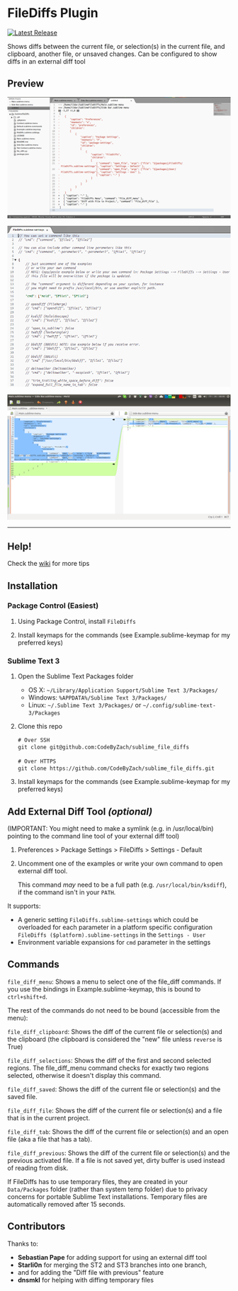 FileDiffs Plugin
================
[![Latest Release](https://img.shields.io/github/tag/CodeByZach/sublime_file_diffs.svg?label=version)](https://github.com/CodeByZach/sublime_file_diffs/releases)

Shows diffs between the current file, or selection(s) in the current file, and clipboard, another file, or unsaved changes. Can be configured to show diffs in an external diff tool

## Preview

![Preview](docs/preview_1.png)

![Preview](docs/preview_2.png)

![Preview](docs/preview_3.png)

--------------

Help!
-----

Check the [wiki][] for more tips

[wiki]: https://github.com/CodeByZach/sublime_file_diffs/wiki

Installation
------------

### Package Control (Easiest)

1. Using Package Control, install `FileDiffs`

2. Install keymaps for the commands (see Example.sublime-keymap for my preferred keys)

### Sublime Text 3

1. Open the Sublime Text Packages folder
    - OS X: `~/Library/Application Support/Sublime Text 3/Packages/`
    - Windows: `%APPDATA%/Sublime Text 3/Packages/`
    - Linux: `~/.Sublime Text 3/Packages/` or `~/.config/sublime-text-3/Packages`

2. Clone this repo

    ```
    # Over SSH
    git clone git@github.com:CodeByZach/sublime_file_diffs

    # Over HTTPS
    git clone https://github.com/CodeByZach/sublime_file_diffs.git
    ```

3. Install keymaps for the commands (see Example.sublime-keymap for my preferred keys)

Add External Diff Tool *(optional)*
--------

(IMPORTANT: You might need to make a symlink (e.g. in /usr/local/bin) pointing to the command line tool of your external diff tool)

1. Preferences > Package Settings > FileDiffs > Settings - Default

2. Uncomment one of the examples or write your own command to open external diff tool.

   This command *may* need to be a full path (e.g. `/usr/local/bin/ksdiff`), if the command isn't in your `PATH`.

It supports:

-   A generic setting `FileDiffs.sublime-settings` which could be overloaded for each parameter in a platform specific configuration `FileDiffs ($platform).sublime-settings` in the `Settings - User`
-   Environment variable expansions for `cmd` parameter in the settings


Commands
--------

`file_diff_menu`: Shows a menu to select one of the file_diff commands.  If you use the bindings in Example.sublime-keymap, this is bound to `ctrl+shift+d`.

The rest of the commands do not need to be bound (accessible from the menu):

`file_diff_clipboard`: Shows the diff of the current file or selection(s) and the clipboard (the clipboard is considered the "new" file unless `reverse` is True)

`file_diff_selections`: Shows the diff of the first and second selected regions.  The file_diff_menu command checks for exactly two regions selected, otherwise it doesn't display this command.

`file_diff_saved`: Shows the diff of the current file or selection(s) and the saved file.

`file_diff_file`: Shows the diff of the current file or selection(s) and a file that is in the current project.

`file_diff_tab`: Shows the diff of the current file or selection(s) and an open file (aka a file that has a tab).

`file_diff_previous`: Shows the diff of the current file or selection(s) and the previous activated file. If a file is not saved yet, dirty buffer is used instead of reading from disk.

If FileDiffs has to use temporary files, they are created in your `Data/Packages` folder (rather than system temp folder) due to privacy concerns for portable Sublime Text installations. Temporary files are automatically removed after 15 seconds.

Contributors
------------

Thanks to:

- **Sebastian Pape** for adding support for using an external diff tool
- **Starli0n** for merging the ST2 and ST3 branches into one branch,
- and for adding the "Diff file with previous" feature
- **dnsmkl** for helping with diffing temporary files
